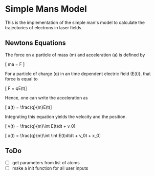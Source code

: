 # Simple Mans Model

This is the implementation of the simple man's model to calculate the trajectories of electrons in laser fields.

## Newtons Equations

The force on a particle of mass \(m\) and acceleration \(a\) is defined by

\[ ma = F \]

For a particle of charge \(q\) in an time dependent electric field \(E(t)\), that force is equal to

\[ F = qE(t)\]

Hence, one can write the acceleration as

\[ a(t) = \frac{q}{m}E(t)\]

Integrating this equation yields the velocity and the position.

\[ v(t) = \frac{q}{m}\int E(t)dt + v_0\]

\[ x(t) = \frac{q}{m}\int \int E(t)dtdt + v_0t + x_0\]




## ToDo

- [ ] get parameters from list of atoms
- [ ] make a init function for all user inputs
